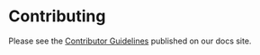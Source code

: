 # Contributing

Please see the [Contributor Guidelines](https://www.sumologic.com/help/docs/contributing) published on our docs site.
